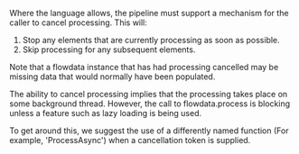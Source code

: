 Where the language allows, the pipeline must support a mechanism for the 
caller to cancel processing. This will:
1. Stop any elements that are currently processing as soon as possible.
2. Skip processing for any subsequent elements.

Note that a flowdata instance that has had processing cancelled may be 
missing data that would normally have been populated. 

The ability to cancel processing implies that the processing takes place 
on some background thread. However, the call to flowdata.process is blocking
unless a feature such as lazy loading is being used.

To get around this, we suggest the use of a differently named function 
(For example, 'ProcessAsync') when a cancellation token is supplied.


